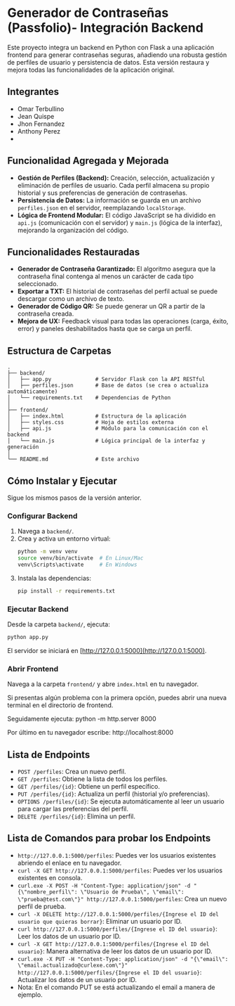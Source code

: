 # Generador de Contraseñas (Passfolio)- Integración Backend

Este proyecto integra un backend en Python con Flask a una aplicación frontend para generar contraseñas seguras, añadiendo una robusta gestión de perfiles de usuario y persistencia de datos. Esta versión restaura y mejora todas las funcionalidades de la aplicación original.

## Integrantes

- Omar Terbullino
- Jean Quispe
- Jhon Fernandez
- Anthony Perez
-

## Funcionalidad Agregada y Mejorada

- **Gestión de Perfiles (Backend):** Creación, selección, actualización y eliminación de perfiles de usuario. Cada perfil almacena su propio historial y sus preferencias de generación de contraseñas.
- **Persistencia de Datos:** La información se guarda en un archivo `perfiles.json` en el servidor, reemplazando `localStorage`.
- **Lógica de Frontend Modular:** El código JavaScript se ha dividido en `api.js` (comunicación con el servidor) y `main.js` (lógica de la interfaz), mejorando la organización del código.

## Funcionalidades Restauradas

- **Generador de Contraseña Garantizado:** El algoritmo asegura que la contraseña final contenga al menos un carácter de cada tipo seleccionado.
- **Exportar a TXT:** El historial de contraseñas del perfil actual se puede descargar como un archivo de texto.
- **Generador de Código QR:** Se puede generar un QR a partir de la contraseña creada.
- **Mejora de UX:** Feedback visual para todas las operaciones (carga, éxito, error) y paneles deshabilitados hasta que se carga un perfil.

## Estructura de Carpetas

```
.
├── backend/
│   ├── app.py              # Servidor Flask con la API RESTful
│   ├── perfiles.json       # Base de datos (se crea o actualiza automáticamente)
│   └── requirements.txt    # Dependencias de Python
│
├── frontend/
│   ├── index.html          # Estructura de la aplicación
│   ├── styles.css          # Hoja de estilos externa
│   ├── api.js              # Módulo para la comunicación con el backend
│   └── main.js             # Lógica principal de la interfaz y generación
│
└── README.md               # Este archivo
```

## Cómo Instalar y Ejecutar

Sigue los mismos pasos de la versión anterior.

### Configurar Backend

1. Navega a `backend/`.
2. Crea y activa un entorno virtual:
    ```bash
    python -m venv venv
    source venv/bin/activate  # En Linux/Mac
    venv\Scripts\activate     # En Windows
    ```
3. Instala las dependencias:
    ```bash
    pip install -r requirements.txt
    ```

### Ejecutar Backend

Desde la carpeta `backend/`, ejecuta:

```bash
python app.py
```

El servidor se iniciará en [http://127.0.0.1:5000](http://127.0.0.1:5000).

### Abrir Frontend

Navega a la carpeta `frontend/` y abre `index.html` en tu navegador.

Si presentas algún problema con la primera opción, puedes abrir una nueva terminal en el directorio de frontend.

Seguidamente ejecuta: python -m http.server 8000

Por último en tu navegador escribe: http://localhost:8000

## Lista de Endpoints

- `POST /perfiles`: Crea un nuevo perfil.
- `GET /perfiles`: Obtiene la lista de todos los perfiles.
- `GET /perfiles/{id}`: Obtiene un perfil específico.
- `PUT /perfiles/{id}`: Actualiza un perfil (historial y/o preferencias).
- `OPTIONS /perfiles/{id}`: Se ejecuta automáticamente al leer un usuario para cargar las preferencias del perfil.
- `DELETE /perfiles/{id}`: Elimina un perfil.

## Lista de Comandos para probar los Endpoints
- `http://127.0.0.1:5000/perfiles`: Puedes ver los usuarios existentes abriendo el enlace en tu navegador.
- `curl -X GET http://127.0.0.1:5000/perfiles`: Puedes ver los usuarios existentes en consola.
- `curl.exe -X POST -H "Content-Type: application/json" -d "{\"nombre_perfil\": \"Usuario de Prueba\", \"email\": \"prueba@test.com\"}" http://127.0.0.1:5000/perfiles`: Crea un nuevo perfil de prueba.
- `curl -X DELETE http://127.0.0.1:5000/perfiles/{Ingrese el ID del usuario que quieras borrar}`: Eliminar un usuario por ID.
- `curl http://127.0.0.1:5000/perfiles/{Ingrese el ID del usuario}`: Leer los datos de un usuario por ID.
- `curl -X GET http://127.0.0.1:5000/perfiles/{Ingrese el ID del usuario}`: Manera alternativa de leer los datos de un usuario por ID.
- `curl.exe -X PUT -H "Content-Type: application/json" -d "{\"email\": \"email.actualizado@curlexe.com\"}" http://127.0.0.1:5000/perfiles/{Ingrese el ID del usuario}`: Actualizar los datos de un usuario por ID.
- Nota: En el comando PUT se está actualizando el email a manera de ejemplo. 

